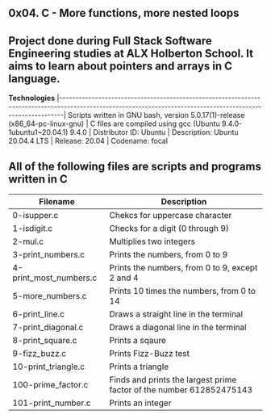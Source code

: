 __0x04. C - More functions, more nested loops__ 
--------------------------------------------------------------------------------------------------------------------------------------------------------------- 
Project done during Full Stack Software Engineering studies at ALX Holberton School. It aims to learn about pointers and arrays in C language.
---------------------------------------------------------------------------------------------------------------------------------------------------------------

__Technologies__
|-------------------------------------------------------------------------------------------------------------------------------------------------------------|
 Scripts written in GNU bash, version 5.0.17(1)-release (x86_64-pc-linux-gnu) 
| C files are compiled using gcc (Ubuntu 9.4.0-1ubuntu1~20.04.1) 9.4.0 
| Distributor ID:  Ubuntu
| Description:     Ubuntu 20.04.4 LTS
| Release:         20.04
| Codename:        focal
                                                                                                                       
                                                                                                                                      
 All of the following files are scripts and programs written in C 
---------------------------------------------------------------------------------------------------------------------------------------------------------------
|__Filename__	          |      __Description__ |
|---------------------- | --------------------------------------------------------------------------------------------------------------------------------------
|0-isupper.c	          |   Chekcs for uppercase character
|1-isdigit.c	          |   Checks for a digit (0 through 9)
|2-mul.c	              |   Multiplies two integers
|3-print_numbers.c	    |   Prints the numbers, from 0 to 9
|4-print_most_numbers.c	|   Prints the numbers, from 0 to 9, except 2 and 4
|5-more_numbers.c	      |   Prints 10 times the numbers, from 0 to 14
|6-print_line.c	        |   Draws a straight line in the terminal
|7-print_diagonal.c	    |   Draws a diagonal line in the terminal
|8-print_square.c	      |   Prints a sqaure
|9-fizz_buzz.c	        |   Prints Fizz-Buzz test
|10-print_triangle.c	  |   Prints a triangle
|100-prime_factor.c	    |   Finds and prints the largest prime factor of the number 612852475143
|101-print_number.c	    |   Prints an integer
